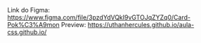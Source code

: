 Link do Figma: https://www.figma.com/file/3pzdYdVQkI9vGTOJqZYZq0/Card-Pok%C3%A9mon
Preview: https://uthanhercules.github.io/aula-css.github.io/
